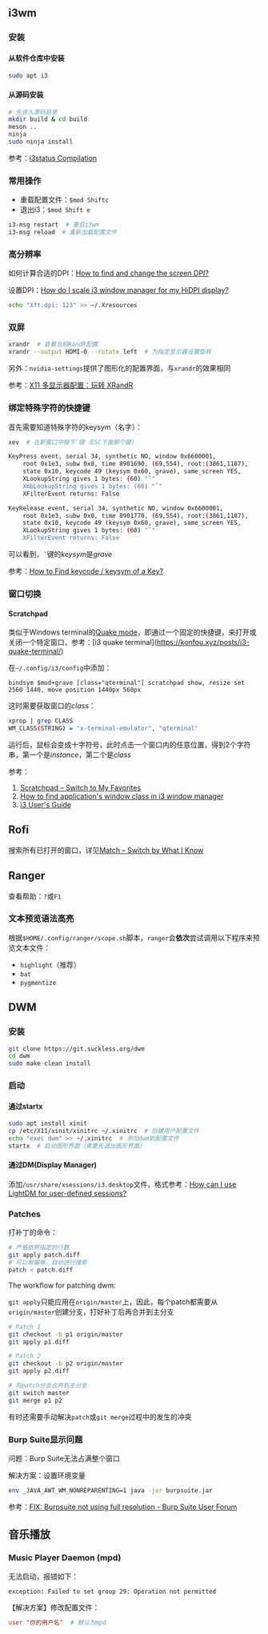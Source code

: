 ## i3wm

### 安装

#### 从软件仓库中安装

```bash
sudo apt i3
```

#### 从源码安装

```bash
# 先进入源码目录
mkdir build & cd build
meson ..
ninja
sudo ninja install
```

参考：[i3status Compilation](https://github.com/i3/i3status#compilation)

### 常用操作

- 重载配置文件：`$mod Shiftc`
- 退出i3：`$mod Shift e`

```bash
i3-msg restart  # 重启i3wm
i3-msg reload  # 重新加载配置文件
```

### 高分辨率

如何计算合适的DPI：[How to find and change the screen DPI?](https://askubuntu.com/questions/197828/how-to-find-and-change-the-screen-dpi)

设置DPI：[How do I scale i3 window manager for my HiDPI display?](https://unix.stackexchange.com/questions/267885/how-do-i-scale-i3-window-manager-for-my-hidpi-display)

```bash
echo "Xft.dpi: 123" >> ~/.Xresources
```

### 双屏

```bash
xrandr  # 查看当前RandR配置
xrandr --output HDMI-0 --rotate left  # 为指定显示器设置旋转
```

另外：`nvidia-settings`提供了图形化的配置界面，与`xrandr`的效果相同

参考：[X11 多显示器配置：玩转 XRandR](https://harttle.land/2019/12/24/auto-xrandr.html)

### 绑定特殊字符的快捷键

首先需要知道特殊字符的keysym（名字）：

```bash
xev  # 在新窗口中按下`键（ESC下面那个键）

KeyPress event, serial 34, synthetic NO, window 0x6600001,
    root 0x1e3, subw 0x0, time 8901690, (69,554), root:(3861,1187),
    state 0x10, keycode 49 (keysym 0x60, grave), same_screen YES,
    XLookupString gives 1 bytes: (60) "`"
    XmbLookupString gives 1 bytes: (60) "`"
    XFilterEvent returns: False

KeyRelease event, serial 34, synthetic NO, window 0x6600001,
    root 0x1e3, subw 0x0, time 8901770, (69,554), root:(3861,1187),
    state 0x10, keycode 49 (keysym 0x60, grave), same_screen YES,
    XLookupString gives 1 bytes: (60) "`"
    XFilterEvent returns: False
```

可以看到，`` ` ``键的*keysym*是*grave*

参考：[How to Find keycode / keysym of a Key?](http://xahlee.info/linux/linux_show_keycode_keysym.html#:~:text=How%20to%20Find%20keycode%20/%20keysym%20of%20a%20Key%3F)

### 窗口切换

#### Scratchpad

类似于Windows terminal的[Quake mode](http://freesoftwaremagazine.com/articles/how_to_use_quake-style_terminals_on_GNU_Linux/#:~:text=Quake%20is%20a%20wildly%20popular%20first%20person%20shooter%20created%20by%20id%20Software.%20In%20the%20game%2C%20there%20is%20a%20terminal%20that%20is%20accessible%20by%20hitting%20the%20~%20key.%20It%20is%20used%20to%20edit%20settings%20and%20variables%2C%20show%20logs%2C%20and%20enter%20commands%20and%20cheats%20(for%20more%2C%20read%20the%20Quake%2Dstyle%20Console%20article%20at%20Wikipedia).)，即通过一个固定的快捷键，来打开或关闭一个特定窗口，参考：[i3 quake terminal](https://konfou.xyz/posts/i3-quake-terminal/)

在`~/.config/i3/config`中添加：

```config
bindsym $mod+grave [class="qterminal"] scratchpad show, resize set 2560 1440, move position 1440px 560px
```

这时需要获取窗口的*class*：

```bash
xprop | grep CLASS
WM_CLASS(STRING) = "x-terminal-emulator", "qterminal"
```

运行后，鼠标会变成十字符号，此时点击一个窗口内的任意位置，得到2个字符串，第一个是*instance*，第二个是*class*

参考：

1. [Scratchpad – Switch to My Favorites](https://whhone.com/posts/i3-switching-windows/#1-scratchpad--switch-to-my-favorites)
2. [How to find application's window class in i3 window manager](https://www.tuxtips.info/linux/how-to-find-applications-window-class-in-i3-window-manager)
3. [i3 User's Guide](https://i3wm.org/docs/userguide.html#command_criteria:~:text=The%20first%20part%20of%20the%20WM_CLASS%20is%20the%20instance%20(%22irssi%22%20in%20this%20example)%2C%20the%20second%20part%20is%20the%20class%20(%22URxvt%22%20in%20this%20example).)

## Rofi

搜索所有已打开的窗口，详见[Match – Switch by What I Know](https://whhone.com/posts/i3-switching-windows/#3-match--switch-by-what-i-know)

## Ranger

查看帮助：`?`或`F1`

### 文本预览语法高亮

根据`$HOME/.config/ranger/scope.sh`脚本，`ranger`会**依次**尝试调用以下程序来预览文本文件：

- `highlight`（推荐）
- `bat`
- `pygmentize`

## DWM

### 安装

```bash
git clone https://git.suckless.org/dwm
cd dwm
sudo make clean install
```

### 启动

#### 通过startx

```bash
sudo apt install xinit
cp /etc/X11/xinit/xinitrc ~/.xinitrc  # 创建用户配置文件
echo "exec dwm" >> ~/.xinitrc  # 添加dwm到配置文件
startx  # 启动图形界面（需要先退出图形界面）
```

#### 通过DM(Display Manager)

添加`/usr/share/xsessions/i3.desktop`文件，格式参考：[How can I use LightDM for user-defined sessions?](https://askubuntu.com/a/857420)

### Patches

打补丁的命令：

```bash
# 严格依照指定的行数
git apply patch.diff
# 可以有偏移，自动进行搜索
patch < patch.diff
```

The workflow for patching dwm:

`git apply`只能应用在`origin/master`上，因此，每个patch都需要从`origin/master`创建分支，打好补丁后再合并到主分支

```bash
# Patch 1
git checkout -b p1 origin/master
git apply p1.diff

# Patch 2
git checkout -b p2 origin/master
git apply p2.diff

# 将patch分支合并到主分支
git switch master
git merge p1 p2
```

有时还需要手动解决`patch`或`git merge`过程中的发生的冲突

### Burp Suite显示问题

问题：Burp Suite无法占满整个窗口

解决方案：设置环境变量

```bash
env _JAVA_AWT_WM_NONREPARENTING=1 java -jar burpsuite.jar
```

参考：[FIX: Burpsuite not using full resolution - Burp Suite User Forum](https://forum.portswigger.net/thread/fix-burpsuite-not-using-full-resolution-689ff4d6#:~:text=_JAVA_AWT_WM_NONREPARENTING%3D1)

## 音乐播放

### Music Player Daemon (mpd)

无法启动，报错如下：

```bash
exception: Failed to set group 29: Operation not permitted
```

【解决方案】修改配置文件：

```conf
user "你的用户名"  # 默认为mpd
```
